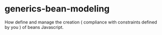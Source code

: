 # generics-bean-modeling
How define and manage the creation ( compliance with constraints defined by you ) of beans Javascript.
